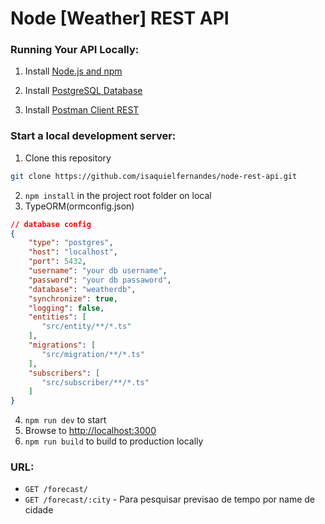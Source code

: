 # Node [Weather] REST API

### Running Your API Locally:

1. Install [Node.js and npm](https://nodejs.org/en/)
  
1. Install [PostgreSQL Database](https://www.postgresql.org/download/)

1. Install [Postman Client REST](https://www.postman.com/downloads/)
 
### Start a local development server:

1. Clone this repository 
```bash
git clone https://github.com/isaquielfernandes/node-rest-api.git
```
2. `npm install` in the project root folder on local
3. TypeORM(ormconfig.json)
```json
// database config
{
    "type": "postgres",
    "host": "localhost",
    "port": 5432,
    "username": "your db username",
    "password": "your db passaword",
    "database": "weatherdb",
    "synchronize": true,
    "logging": false,
    "entities": [
       "src/entity/**/*.ts"
    ],
    "migrations": [
       "src/migration/**/*.ts"
    ],
    "subscribers": [
       "src/subscriber/**/*.ts"
    ]
}
```
4. `npm run dev` to start
5.  Browse to [http://localhost:3000](http://localhost:3000/)
6. `npm run build` to build to production locally

### URL:
 * `GET /forecast/` 
 * `GET /forecast/:city`  - Para pesquisar previsao de tempo por name de cidade

